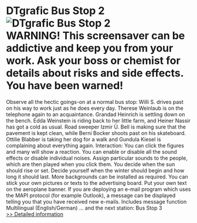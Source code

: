 # DTgrafic Bus Stop 2<br />![DTgrafic Bus Stop 2](https://mycommerce.akamaized.net/api/pimages/P102946/BIG/102946.JPG)<br />WARNING! This screensaver can be addictive and keep you from your work. Ask your boss or chemist for details about risks and side effects. You have been warned!
Observe all the hectic goings-on at a normal bus stop: Willi S. drives past on his way to work just as he does every day. Therese Weinlaub is on the telephone again to an acquaintance. Grandad Heinrich is settling down on the bench. Edda Weinstein is riding back to her little farm, and Heiner Nassir has got a cold as usual. Road sweeper Izmir Ü. Bell is making sure that the pavement is kept clean, while Berni Bocker shoots past on his skateboard. Ottilie Blabber is taking her dog for a walk and Gundula Kiesel is complaining about everything again.
Interaction: You can click the figures and many will show a reaction.
You can enable or disable all the sound effects or disable individual noises. Assign particular sounds to the people, which are then played when you click them.
You decide when the sun should rise or set. Decide yourself when the winter should begin and how long it should last.
More backgrounds can be installed as required.
You can stick your own pictures or texts to the advertising board.
Put your own text on the aeroplane banner. If you are deploying an e-mail program which uses the MAPI protocol (for example Outlook), a message can be displayed telling you that you have received new e-mails.
Includes message function
Multilingual (English/German)
... and the next station: Bus Stop 3<br />[>> Detailed information](https://secure.shareit.com/shareit/product.html?productid=102946&affiliateid=200057808)